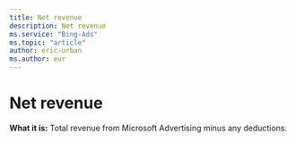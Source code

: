 ```yaml
---
title: Net revenue
description: Net revenue
ms.service: "Bing-Ads"
ms.topic: "article"
author: eric-urban
ms.author: eur
---
```


# Net revenue

**What it is:**    Total revenue from Microsoft Advertising minus any deductions.


